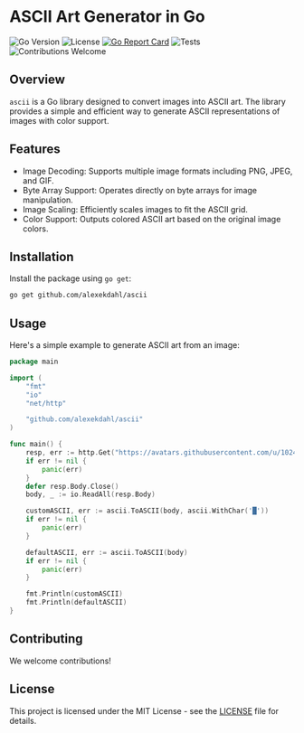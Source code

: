 # ASCII Art Generator in Go

![Go Version](https://img.shields.io/badge/go-v1.21-blue)
![License](https://img.shields.io/badge/license-MIT-green)
[![Go Report Card](https://goreportcard.com/badge/github.com/alexekdahl/ascii)](https://goreportcard.com/report/github.com/alexekdahl/ascii)
![Tests](https://img.shields.io/badge/tests-100%25-success)
![Contributions Welcome](https://img.shields.io/badge/contributions-welcome-brightgreen)

## Overview

`ascii` is a Go library designed to convert images into ASCII art. The library provides a simple and efficient way to generate ASCII representations of images with color support.

## Features

- Image Decoding: Supports multiple image formats including PNG, JPEG, and GIF.
- Byte Array Support: Operates directly on byte arrays for image manipulation.
- Image Scaling: Efficiently scales images to fit the ASCII grid.
- Color Support: Outputs colored ASCII art based on the original image colors.

## Installation

Install the package using `go get`:

```bash
go get github.com/alexekdahl/ascii
```

## Usage

Here's a simple example to generate ASCII art from an image:

```go
package main

import (
	"fmt"
	"io"
	"net/http"

	"github.com/alexekdahl/ascii"
)

func main() {
	resp, err := http.Get("https://avatars.githubusercontent.com/u/1024025?v=4")
	if err != nil {
		panic(err)
	}
	defer resp.Body.Close()
	body, _ := io.ReadAll(resp.Body)

	customASCII, err := ascii.ToASCII(body, ascii.WithChar('█'))
	if err != nil {
		panic(err)
	}

	defaultASCII, err := ascii.ToASCII(body)
	if err != nil {
		panic(err)
	}

	fmt.Println(customASCII)
	fmt.Println(defaultASCII)
}
```


## Contributing

We welcome contributions!

## License

This project is licensed under the MIT License - see the [LICENSE](LICENSE) file for details.
